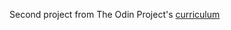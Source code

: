 Second project from The Odin Project's [curriculum](http://www.theodinproject.com/courses/web-development-101/lessons/html-css)
